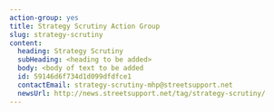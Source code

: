```yaml
---
action-group: yes
title: Strategy Scrutiny Action Group
slug: strategy-scrutiny
content:
  heading: Strategy Scrutiny
  subHeading: <heading to be added>
  body: <body of text to be added
  id: 59146d6f734d1d099dfdfce1
  contactEmail: strategy-scrutiny-mhp@streetsupport.net
  newsUrl: http://news.streetsupport.net/tag/strategy-scrutiny/
---
```

